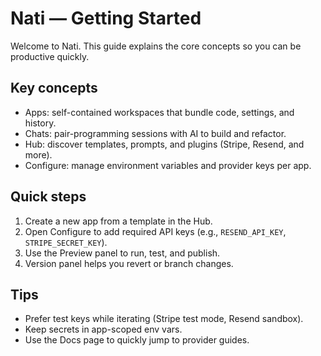 # Nati — Getting Started

Welcome to Nati. This guide explains the core concepts so you can be productive quickly.

## Key concepts

- Apps: self-contained workspaces that bundle code, settings, and history.
- Chats: pair-programming sessions with AI to build and refactor.
- Hub: discover templates, prompts, and plugins (Stripe, Resend, and more).
- Configure: manage environment variables and provider keys per app.

## Quick steps

1. Create a new app from a template in the Hub.
2. Open Configure to add required API keys (e.g., `RESEND_API_KEY`, `STRIPE_SECRET_KEY`).
3. Use the Preview panel to run, test, and publish.
4. Version panel helps you revert or branch changes.

## Tips

- Prefer test keys while iterating (Stripe test mode, Resend sandbox).
- Keep secrets in app-scoped env vars.
- Use the Docs page to quickly jump to provider guides.

